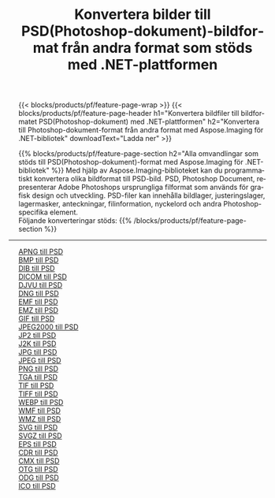 ﻿---
title: Konvertera bilder till PSD(Photoshop-dokument)-bildformat från andra format som stöds med .NET-plattformen 
weight: 3920
url: /sv/net/conversion/to/psd 
lang: sv
langdirlevel: 2
locales: zh-hans,ja,it,ru,de,es,fr,nl,id,lt,pl,pt,vi,tr,ko,zh-hant,ar,hi,th,sv,cs,uk,he
description: Med Aspose.Imaging för .NET-bibliotek är det lätt att konvertera till PSD(Photoshop-dokument) från andra bildformat som stöds
---

{{< blocks/products/pf/feature-page-wrap >}}
{{< blocks/products/pf/feature-page-header h1="Konvertera bildfiler till bildformatet PSD(Photoshop-dokument) med .NET-plattformen" h2="Konvertera till Photoshop-dokument-format från andra format med Aspose.Imaging för .NET-bibliotek" downloadText="Ladda ner" >}}


{{% blocks/products/pf/feature-page-section  h2="Alla omvandlingar som stöds till PSD(Photoshop-dokument)-format med Aspose.Imaging för .NET-bibliotek" %}}
Med hjälp av Aspose.Imaging-biblioteket kan du programmatiskt konvertera olika bildformat till PSD-bild. PSD, Photoshop Document, representerar Adobe Photoshops ursprungliga filformat som används för grafisk design och utveckling. PSD-filer kan innehålla bildlager, justeringslager, lagermasker, anteckningar, filinformation, nyckelord och andra Photoshop-specifika element.
<br/>
Följande konverteringar stöds:
{{% /blocks/products/pf/feature-page-section %}}
<div class="container-fluid productfamilypage bg-gray">
    <div class="convertypes bg-gray agp-content section">
        <div class="container">
		<hr style="margin-left:-20px;"/>
		<div class="row other-converters">
		    <div class='col-md-2 other-converter remove-lp remove-rp'><a href="/imaging/sv/net/conversion/apng-to-psd" >APNG till PSD</a></div>
<div class='col-md-2 other-converter remove-lp remove-rp'><a href="/imaging/sv/net/conversion/bmp-to-psd" >BMP till PSD</a></div>
<div class='col-md-2 other-converter remove-lp remove-rp'><a href="/imaging/sv/net/conversion/dib-to-psd" >DIB till PSD</a></div>
<div class='col-md-2 other-converter remove-lp remove-rp'><a href="/imaging/sv/net/conversion/dicom-to-psd" >DICOM till PSD</a></div>
<div class='col-md-2 other-converter remove-lp remove-rp'><a href="/imaging/sv/net/conversion/djvu-to-psd" >DJVU till PSD</a></div>
<div class='col-md-2 other-converter remove-lp remove-rp'><a href="/imaging/sv/net/conversion/dng-to-psd" >DNG till PSD</a></div>
<div class='col-md-2 other-converter remove-lp remove-rp'><a href="/imaging/sv/net/conversion/emf-to-psd" >EMF till PSD</a></div>
<div class='col-md-2 other-converter remove-lp remove-rp'><a href="/imaging/sv/net/conversion/emz-to-psd" >EMZ till PSD</a></div>
<div class='col-md-2 other-converter remove-lp remove-rp'><a href="/imaging/sv/net/conversion/gif-to-psd" >GIF till PSD</a></div>
<div class='col-md-2 other-converter remove-lp remove-rp'><a href="/imaging/sv/net/conversion/jpeg2000-to-psd" >JPEG2000 till PSD</a></div>
<div class='col-md-2 other-converter remove-lp remove-rp'><a href="/imaging/sv/net/conversion/jp2-to-psd" >JP2 till PSD</a></div>
<div class='col-md-2 other-converter remove-lp remove-rp'><a href="/imaging/sv/net/conversion/j2k-to-psd" >J2K till PSD</a></div>
<div class='col-md-2 other-converter remove-lp remove-rp'><a href="/imaging/sv/net/conversion/jpg-to-psd" >JPG till PSD</a></div>
<div class='col-md-2 other-converter remove-lp remove-rp'><a href="/imaging/sv/net/conversion/jpeg-to-psd" >JPEG till PSD</a></div>
<div class='col-md-2 other-converter remove-lp remove-rp'><a href="/imaging/sv/net/conversion/png-to-psd" >PNG till PSD</a></div>
<div class='col-md-2 other-converter remove-lp remove-rp'><a href="/imaging/sv/net/conversion/tga-to-psd" >TGA till PSD</a></div>
<div class='col-md-2 other-converter remove-lp remove-rp'><a href="/imaging/sv/net/conversion/tif-to-psd" >TIF till PSD</a></div>
<div class='col-md-2 other-converter remove-lp remove-rp'><a href="/imaging/sv/net/conversion/tiff-to-psd" >TIFF till PSD</a></div>
<div class='col-md-2 other-converter remove-lp remove-rp'><a href="/imaging/sv/net/conversion/webp-to-psd" >WEBP till PSD</a></div>
<div class='col-md-2 other-converter remove-lp remove-rp'><a href="/imaging/sv/net/conversion/wmf-to-psd" >WMF till PSD</a></div>
<div class='col-md-2 other-converter remove-lp remove-rp'><a href="/imaging/sv/net/conversion/wmz-to-psd" >WMZ till PSD</a></div>
<div class='col-md-2 other-converter remove-lp remove-rp'><a href="/imaging/sv/net/conversion/svg-to-psd" >SVG till PSD</a></div>
<div class='col-md-2 other-converter remove-lp remove-rp'><a href="/imaging/sv/net/conversion/svgz-to-psd" >SVGZ till PSD</a></div>
<div class='col-md-2 other-converter remove-lp remove-rp'><a href="/imaging/sv/net/conversion/eps-to-psd" >EPS till PSD</a></div>
<div class='col-md-2 other-converter remove-lp remove-rp'><a href="/imaging/sv/net/conversion/cdr-to-psd" >CDR till PSD</a></div>
<div class='col-md-2 other-converter remove-lp remove-rp'><a href="/imaging/sv/net/conversion/cmx-to-psd" >CMX till PSD</a></div>
<div class='col-md-2 other-converter remove-lp remove-rp'><a href="/imaging/sv/net/conversion/otg-to-psd" >OTG till PSD</a></div>
<div class='col-md-2 other-converter remove-lp remove-rp'><a href="/imaging/sv/net/conversion/odg-to-psd" >ODG till PSD</a></div>
<div class='col-md-2 other-converter remove-lp remove-rp'><a href="/imaging/sv/net/conversion/ico-to-psd" >ICO till PSD</a></div>
                </div>
        </div>
    </div>
</div>
<br/>


